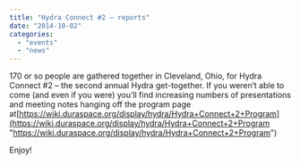```yaml
---
title: "Hydra Connect #2 – reports"
date: "2014-10-02"
categories: 
  - "events"
  - "news"
---
```


170 or so people are gathered together in Cleveland, Ohio, for Hydra Connect #2 – the second annual Hydra get-together. If you weren’t able to come (and even if you were) you’ll find increasing numbers of presentations and meeting notes hanging off the program page at[https://wiki.duraspace.org/display/hydra/Hydra+Connect+2+Program](https://wiki.duraspace.org/display/hydra/Hydra+Connect+2+Program "https://wiki.duraspace.org/display/hydra/Hydra+Connect+2+Program")

Enjoy!
